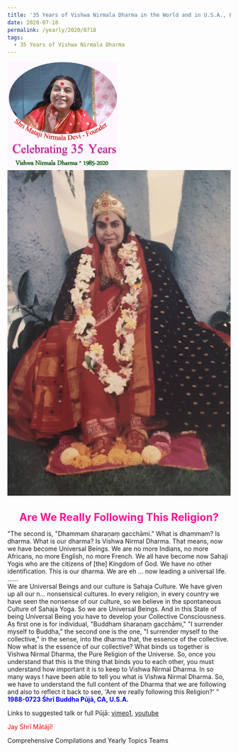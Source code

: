 ```yaml
---
title: '35 Years of Vishwa Nirmala Dharma in the World and in U.S.A., Post 12'
date: 2020-07-18
permalink: /yearly/2020/0718
tags:
  - 35 Years of Vishwa Nirmala Dharma
---
```


<div style="text-align: left"><img src="/images/Celebrating35YearsVishwaNirmalaDharma.png" width="250" /></div>

<div style="text-align: center"><img src="/images/image464.png" /></div>

<br>
<p style="color:DeepPink; text-align:center">
<font size="+2"><b>Are We Really Following This Religion?</b><br></font>
</p>

<p>
"The second is, "Dhammam śharaṇaṃ gacchāmi." What is dhammam? Is dharma. What is our dharma? Is Vishwa Nirmal Dharma. That means, now we have become Universal Beings. We are no more Indians, no more Africans, no more English, no more French. We all have become now Sahaji Yogis who are the citizens of [the] Kingdom of God. We have no other identification. This is our dharma. We are eh ... now leading a universal life.<br>
......<br>
We are Universal Beings and our culture is Sahaja Culture. We have given up all our n... nonsensical cultures. In every religion, in every country we have seen the nonsense of our culture, so we believe in the spontaneous Culture of Sahaja Yoga. So we are Universal Beings. And in this State of being Universal Being you have to develop your Collective Consciousness. As first one is for individual, "Buddham śharaṇaṃ gacchāmi," "I surrender myself to Buddha," the second one is the one, "I surrender myself to the collective," in the sense, into the dharma that, the essence of the collective.<br>
Now what is the essence of our collective? What binds us together is Vishwa Nirmal Dharma, the Pure Religion of the Universe. So, once you understand that this is the thing that binds you to each other, you must understand how important it is to keep to Vishwa Nirmal Dharma. In so many ways I have been able to tell you what is Vishwa Nirmal Dharma. So, we have to understand the full content of the Dharma that we are following and also to reflect it back to see, 'Are we really following this Religion?' "<br>
<font color="blue"><b>1988-0723 Śhrī Buddha Pūjā, CA, U.S.A.</b></font><br>
</p>

Links to suggested talk or full Pūjā: <a href="https://vimeo.com/23998178"> vimeo1</a>, <a href="https://www.youtube.com/watch?v=Bc2wcXDIu3U"> youtube</a><br>

<p style="color:red;">Jay Śhrī Mātājī!<br></p>

Comprehensive Compilations and Yearly Topics Teams